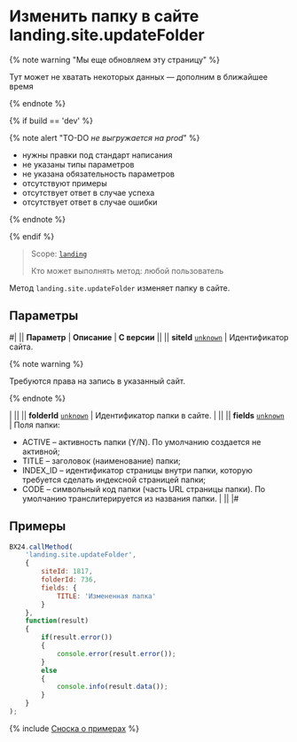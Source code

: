 # Изменить папку в сайте landing.site.updateFolder

{% note warning "Мы еще обновляем эту страницу" %}

Тут может не хватать некоторых данных — дополним в ближайшее время

{% endnote %}

{% if build == 'dev' %}

{% note alert "TO-DO _не выгружается на prod_" %}

- нужны правки под стандарт написания
- не указаны типы параметров
- не указана обязательность параметров
- отсутствуют примеры
- отсутствует ответ в случае успеха
- отсутствует ответ в случае ошибки

{% endnote %}

{% endif %}

> Scope: [`landing`](../../scopes/permissions.md)
>
> Кто может выполнять метод: любой пользователь

Метод `landing.site.updateFolder` изменяет папку в сайте.

## Параметры

#|
|| **Параметр** | **Описание** | **С версии** ||
|| **siteId**
[`unknown`](../../data-types.md) | Идентификатор сайта.

{% note warning %}

Требуются права на запись в указанный сайт.

{% endnote %}

 | ||
|| **folderId**
[`unknown`](../../data-types.md) | Идентификатор папки в сайте. | ||
|| **fields**
[`unknown`](../../data-types.md) | Поля папки: 
- ACTIVE – активность папки (Y/N). По умолчанию создается не активной;
- TITLE – заголовок (наименование) папки;
- INDEX_ID – идентификатор страницы внутри папки, которую требуется сделать индексной страницей папки;
- CODE – символьный код папки (часть URL страницы папки). По умолчанию транслитерируется из названия папки. | ||
|#

## Примеры

```js
BX24.callMethod(
    'landing.site.updateFolder',
    {
        siteId: 1817,
        folderId: 736,
        fields: {
            TITLE: 'Измененная папка'
        }
    },
    function(result)
    {
        if(result.error())
        {
            console.error(result.error());
        }
        else
        {
            console.info(result.data());
        }
    }
);
```

{% include [Сноска о примерах](../../../_includes/examples.md) %}